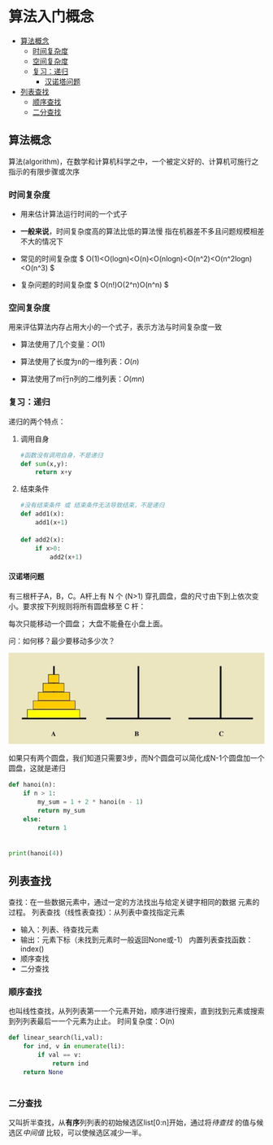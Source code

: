 # 算法入门概念<!-- omit in toc -->

- [算法概念](#算法概念)
  - [时间复杂度](#时间复杂度)
  - [空间复杂度](#空间复杂度)
  - [复习：递归](#复习递归)
    - [汉诺塔问题](#汉诺塔问题)
- [列表查找](#列表查找)
  - [顺序查找](#顺序查找)
  - [二分查找](#二分查找)

## 算法概念

算法(algorithm)，在数学和计算机科学之中，一个被定义好的、计算机可施行之指示的有限步骤或次序

### 时间复杂度

- 用来估计算法运行时间的一个式子

- **一般来说**，时间复杂度高的算法比低的算法慢
指在机器差不多且问题规模相差不大的情况下

- 常见的时间复杂度
$
O(1)<O(logn)<O(n)<O(nlogn)<O(n^2)<O(n^2logn)<O(n^3)
$

- 复杂问题的时间复杂度
$
O(n!)O(2^n)O(n^n)
$

### 空间复杂度

用来评估算法内存占用大小的一个式子，表示方法与时间复杂度一致

- 算法使用了几个变量：$O(1)$

- 算法使用了长度为n的一维列表：$O(n)$

- 算法使用了m行n列的二维列表：$O(mn)$

### 复习：递归

递归的两个特点：

1. 调用自身

    ```python
    #函数没有调用自身，不是递归
    def sum(x,y):
        return x+y
    ```

2. 结束条件

    ```python
    #没有结束条件 或 结束条件无法导致结束，不是递归
    def add1(x):
        add1(x+1)

    def add2(x):
        if x>0:
            add2(x+1)
    ```

#### 汉诺塔问题

有三根杆子A，B，C。A杆上有 N 个 (N>1) 穿孔圆盘，盘的尺寸由下到上依次变小。要求按下列规则将所有圆盘移至 C 杆：

每次只能移动一个圆盘；
大盘不能叠在小盘上面。

问：如何移？最少要移动多少次？

![Hanoi](./Hanoi.jpg "汉诺塔")

如果只有两个圆盘，我们知道只需要3步，而N个圆盘可以简化成N-1个圆盘加一个圆盘，这就是递归

```python
def hanoi(n):
    if n > 1:
        my_sum = 1 + 2 * hanoi(n - 1)
        return my_sum
    else:
        return 1


print(hanoi(4))
```

## 列表查找

查找：在一些数据元素中，通过一定的方法找出与给定关键字相同的数据
元素的过程。
列表查找（线性表查找）：从列表中查找指定元素

- 输入：列表、待查找元素
- 输出：元素下标（未找到元素时一般返回None或-1）
内置列表查找函数：index()
- 顺序查找
- 二分查找

### 顺序查找

也叫线性查找，从列列表第⼀一个元素开始，顺序进⾏搜索，直到找到元素或搜索到列列表最后⼀一个元素为⽌止。
时间复杂度：O(n)

```python
def linear_search(li,val):
    for ind, v in enumerate(li):
        if val == v:
            return ind
    return None
        
```

### 二分查找
又叫折半查找，从**有序**列列表的初始候选区list[0:n]开始，通过将*待查找* 的值与候选区*中间值* 比较，可以使候选区减少一半。
